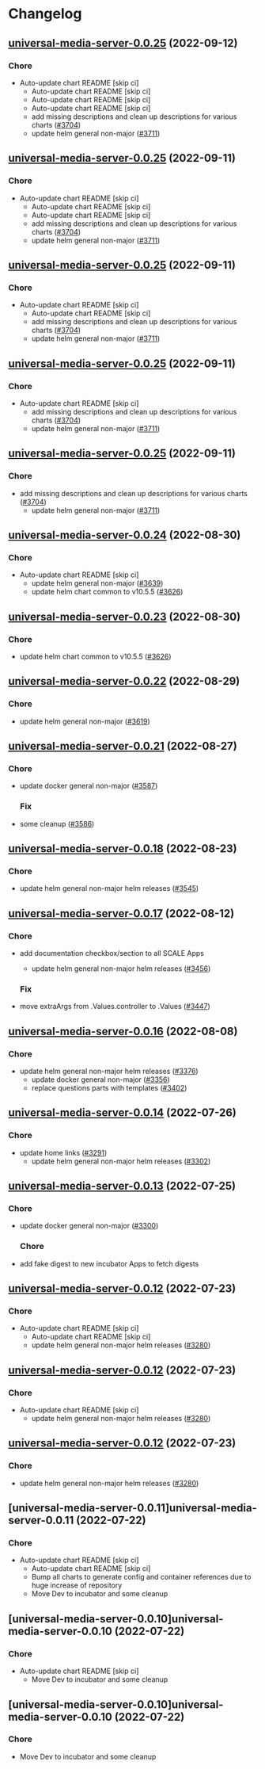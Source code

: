 # Changelog



## [universal-media-server-0.0.25](https://github.com/truecharts/charts/compare/universal-media-server-0.0.24...universal-media-server-0.0.25) (2022-09-12)

### Chore

- Auto-update chart README [skip ci]
  - Auto-update chart README [skip ci]
  - Auto-update chart README [skip ci]
  - Auto-update chart README [skip ci]
  - add missing descriptions and clean up descriptions for various charts ([#3704](https://github.com/truecharts/charts/issues/3704))
  - update helm general non-major ([#3711](https://github.com/truecharts/charts/issues/3711))




## [universal-media-server-0.0.25](https://github.com/truecharts/charts/compare/universal-media-server-0.0.24...universal-media-server-0.0.25) (2022-09-11)

### Chore

- Auto-update chart README [skip ci]
  - Auto-update chart README [skip ci]
  - Auto-update chart README [skip ci]
  - add missing descriptions and clean up descriptions for various charts ([#3704](https://github.com/truecharts/charts/issues/3704))
  - update helm general non-major ([#3711](https://github.com/truecharts/charts/issues/3711))




## [universal-media-server-0.0.25](https://github.com/truecharts/charts/compare/universal-media-server-0.0.24...universal-media-server-0.0.25) (2022-09-11)

### Chore

- Auto-update chart README [skip ci]
  - Auto-update chart README [skip ci]
  - add missing descriptions and clean up descriptions for various charts ([#3704](https://github.com/truecharts/charts/issues/3704))
  - update helm general non-major ([#3711](https://github.com/truecharts/charts/issues/3711))




## [universal-media-server-0.0.25](https://github.com/truecharts/charts/compare/universal-media-server-0.0.24...universal-media-server-0.0.25) (2022-09-11)

### Chore

- Auto-update chart README [skip ci]
  - add missing descriptions and clean up descriptions for various charts ([#3704](https://github.com/truecharts/charts/issues/3704))
  - update helm general non-major ([#3711](https://github.com/truecharts/charts/issues/3711))




## [universal-media-server-0.0.25](https://github.com/truecharts/charts/compare/universal-media-server-0.0.24...universal-media-server-0.0.25) (2022-09-11)

### Chore

- add missing descriptions and clean up descriptions for various charts ([#3704](https://github.com/truecharts/charts/issues/3704))
  - update helm general non-major ([#3711](https://github.com/truecharts/charts/issues/3711))




## [universal-media-server-0.0.24](https://github.com/truecharts/charts/compare/universal-media-server-0.0.22...universal-media-server-0.0.24) (2022-08-30)

### Chore

- Auto-update chart README [skip ci]
  - update helm general non-major ([#3639](https://github.com/truecharts/charts/issues/3639))
  - update helm chart common to v10.5.5 ([#3626](https://github.com/truecharts/charts/issues/3626))




## [universal-media-server-0.0.23](https://github.com/truecharts/charts/compare/universal-media-server-0.0.22...universal-media-server-0.0.23) (2022-08-30)

### Chore

- update helm chart common to v10.5.5 ([#3626](https://github.com/truecharts/charts/issues/3626))




## [universal-media-server-0.0.22](https://github.com/truecharts/charts/compare/universal-media-server-0.0.21...universal-media-server-0.0.22) (2022-08-29)

### Chore

- update helm general non-major ([#3619](https://github.com/truecharts/charts/issues/3619))




## [universal-media-server-0.0.21](https://github.com/truecharts/charts/compare/universal-media-server-0.0.18...universal-media-server-0.0.21) (2022-08-27)

### Chore

- update docker general non-major ([#3587](https://github.com/truecharts/charts/issues/3587))

  ### Fix

- some cleanup ([#3586](https://github.com/truecharts/charts/issues/3586))




## [universal-media-server-0.0.18](https://github.com/truecharts/charts/compare/universal-media-server-0.0.17...universal-media-server-0.0.18) (2022-08-23)

### Chore

- update helm general non-major helm releases ([#3545](https://github.com/truecharts/charts/issues/3545))




## [universal-media-server-0.0.17](https://github.com/truecharts/charts/compare/universal-media-server-0.0.16...universal-media-server-0.0.17) (2022-08-12)

### Chore

- add documentation checkbox/section to all SCALE Apps
  - update helm general non-major helm releases ([#3456](https://github.com/truecharts/charts/issues/3456))

  ### Fix

- move extraArgs from .Values.controller to .Values ([#3447](https://github.com/truecharts/charts/issues/3447))




## [universal-media-server-0.0.16](https://github.com/truecharts/charts/compare/universal-media-server-0.0.14...universal-media-server-0.0.16) (2022-08-08)

### Chore

- update helm general non-major helm releases ([#3376](https://github.com/truecharts/charts/issues/3376))
  - update docker general non-major ([#3356](https://github.com/truecharts/charts/issues/3356))
  - replace questions parts with templates ([#3402](https://github.com/truecharts/charts/issues/3402))




## [universal-media-server-0.0.14](https://github.com/truecharts/apps/compare/universal-media-server-0.0.13...universal-media-server-0.0.14) (2022-07-26)

### Chore

- update home links ([#3291](https://github.com/truecharts/apps/issues/3291))
  - update helm general non-major helm releases ([#3302](https://github.com/truecharts/apps/issues/3302))




## [universal-media-server-0.0.13](https://github.com/truecharts/apps/compare/universal-media-server-0.0.12...universal-media-server-0.0.13) (2022-07-25)

### Chore

- update docker general non-major ([#3300](https://github.com/truecharts/apps/issues/3300))

  ### Chore

- add fake digest to new incubator Apps to fetch digests




## [universal-media-server-0.0.12](https://github.com/truecharts/apps/compare/universal-media-server-0.0.11...universal-media-server-0.0.12) (2022-07-23)

### Chore

- Auto-update chart README [skip ci]
  - Auto-update chart README [skip ci]
  - update helm general non-major helm releases ([#3280](https://github.com/truecharts/apps/issues/3280))




## [universal-media-server-0.0.12](https://github.com/truecharts/apps/compare/universal-media-server-0.0.11...universal-media-server-0.0.12) (2022-07-23)

### Chore

- Auto-update chart README [skip ci]
  - update helm general non-major helm releases ([#3280](https://github.com/truecharts/apps/issues/3280))




## [universal-media-server-0.0.12](https://github.com/truecharts/apps/compare/universal-media-server-0.0.11...universal-media-server-0.0.12) (2022-07-23)

### Chore

- update helm general non-major helm releases ([#3280](https://github.com/truecharts/apps/issues/3280))




## [universal-media-server-0.0.11]universal-media-server-0.0.11 (2022-07-22)

### Chore

- Auto-update chart README [skip ci]
  - Auto-update chart README [skip ci]
  - Bump all charts to generate config and container references due to huge increase of repository
  - Move Dev to incubator and some cleanup




## [universal-media-server-0.0.10]universal-media-server-0.0.10 (2022-07-22)

### Chore

- Auto-update chart README [skip ci]
  - Move Dev to incubator and some cleanup




## [universal-media-server-0.0.10]universal-media-server-0.0.10 (2022-07-22)

### Chore

- Move Dev to incubator and some cleanup

